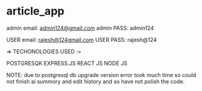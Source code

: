 # article_app

admin email: admin124@gmail.com
admin PASS: admin124

USER email: rajesh@124gmail.com
USER PASS: rajesh@124

=> TECHONOLOGIES USED :=

POSTGRESQK
EXPRESS.JS
REACT JS
NODE JS

NOTE: due to postgresql db upgrade version error took much time so could not finish ai summory and edit history and so have not polish the code.
